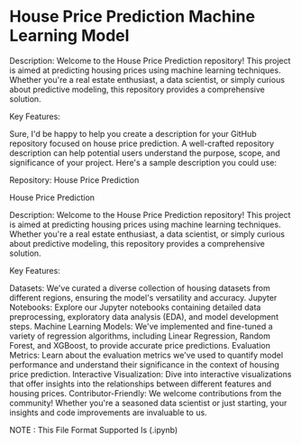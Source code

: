 # House Price Prediction Machine Learning Model
Description:
Welcome to the House Price Prediction repository! This project is aimed at predicting housing prices using machine learning techniques. Whether you're a real estate enthusiast, a data scientist, or simply curious about predictive modeling, this repository provides a comprehensive solution.

Key Features:

Sure, I'd be happy to help you create a description for your GitHub repository focused on house price prediction. A well-crafted repository description can help potential users understand the purpose, scope, and significance of your project. Here's a sample description you could use:

Repository: House Price Prediction

House Price Prediction

Description:
Welcome to the House Price Prediction repository! This project is aimed at predicting housing prices using machine learning techniques. Whether you're a real estate enthusiast, a data scientist, or simply curious about predictive modeling, this repository provides a comprehensive solution.

Key Features:

Datasets: We've curated a diverse collection of housing datasets from different regions, ensuring the model's versatility and accuracy.
Jupyter Notebooks: Explore our Jupyter notebooks containing detailed data preprocessing, exploratory data analysis (EDA), and model development steps.
Machine Learning Models: We've implemented and fine-tuned a variety of regression algorithms, including Linear Regression, Random Forest, and XGBoost, to provide accurate price predictions.
Evaluation Metrics: Learn about the evaluation metrics we've used to quantify model performance and understand their significance in the context of housing price prediction.
Interactive Visualization: Dive into interactive visualizations that offer insights into the relationships between different features and housing prices.
Contributor-Friendly: We welcome contributions from the community! Whether you're a seasoned data scientist or just starting, your insights and code improvements are invaluable to us.


NOTE : This File Format Supported Is (.ipynb)
